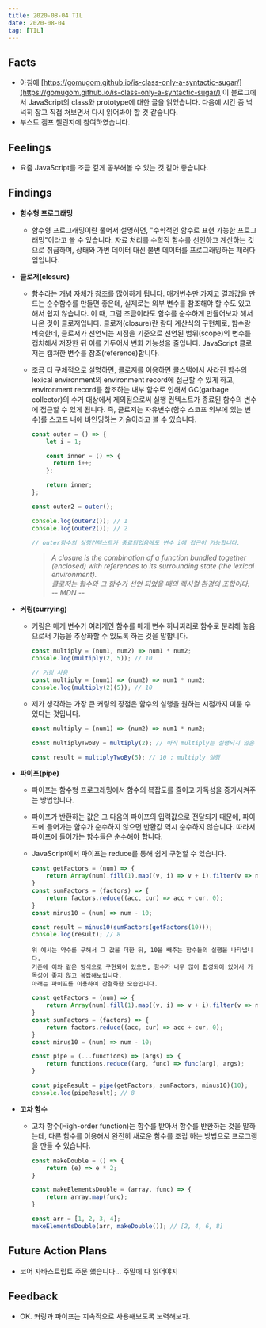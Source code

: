 ```yaml
---
title: 2020-08-04 TIL
date: 2020-08-04
tag: [TIL]
---
```


## Facts

- 아침에 [https://gomugom.github.io/is-class-only-a-syntactic-sugar/](https://gomugom.github.io/is-class-only-a-syntactic-sugar/) 이 블로그에서 JavaScript의 class와 prototype에 대한 글을 읽었습니다. 다음에 시간 좀 넉넉히 잡고 직접 쳐보면서 다시 읽어봐야 할 것 같습니다.
- 부스트 캠프 챌린지에 참여하였습니다.

## Feelings

- 요즘 JavaScript를 조금 깊게 공부해볼 수 있는 것 같아 좋습니다.

## Findings

- **함수형 프로그래밍**
  - 함수형 프로그래밍이란 풀어서 설명하면, "수학적인 함수로 표현 가능한 프로그래밍"이라고 볼 수 있습니다. 자료 처리를 수학적 함수를 선언하고 계산하는 것으로 취급하며, 상태와 가변 데이터 대신 불변 데이터를 프로그래밍하는 패러다임입니다.
- **클로저(closure)**
  - 함수라는 개념 자체가 참조를 많이하게 됩니다. 매개변수만 가지고 결과값을 만드는 순수함수를 만들면 좋은데, 실제로는 외부 변수를 참조해야 할 수도 있고 해서 쉽지 않습니다. 이 때, 그럼 조금이라도 함수를 순수하게 만들어보자 해서 나온 것이 클로저입니다. 클로저(closure)란 람다 계산식의 구현체로, 함수랑 비슷한데, 클로저가 선언되는 시점을 기준으로 선언된 범위(scope)의 변수를 캡처해서 저장한 뒤 이를 가두어서 변화 가능성을 줄입니다. JavaScript 클로저는 캡처한 변수를 참조(reference)합니다.
  - 조금 더 구체적으로 설명하면, 클로저를 이용하면 콜스택에서 사라진 함수의 lexical environment의 environment record에 접근할 수 있게 하고, environment record를 참조하는 내부 함수로 인해서 GC(garbage collector)의 수거 대상에서 제외됨으로써 실행 컨텍스트가 종료된 함수의 변수에 접근할 수 있게 됩니다. 즉, 클로저는 자유변수(함수 스코프 외부에 있는 변수)를 스코프 내에 바인딩하는 기술이라고 볼 수 있습니다.

      ```javascript
      const outer = () => {
          let i = 1;

          const inner = () => {
            return i++;
          };

          return inner;
      };

      const outer2 = outer();

      console.log(outer2()); // 1
      console.log(outer2()); // 2

      // outer함수의 실행컨텍스트가 종료되었음에도 변수 i에 접근이 가능합니다.
      ```

      > *A closure is the combination of a function bundled together (enclosed) with references to its surrounding state (the lexical environment).*  
      *클로저는 함수와 그 함수가 선언 되었을 때의 렉시컬 환경의 조합이다.*  
      *-- MDN --*

- **커링(currying)**
  - 커링은 매개 변수가 여러개인 함수를 매개 변수 하나짜리로 함수로 분리해 놓음으로써 기능을 추상화할 수 있도록 하는 것을 말합니다.

      ```javascript
      const multiply = (num1, num2) => num1 * num2;
      console.log(multiply(2, 5)); // 10

      // 커링 사용
      const multiply = (num1) => (num2) => num1 * num2;
      console.log(multiply(2)(5)); // 10
      ```
  
  - 제가 생각하는 가장 큰 커링의 장점은 함수의 실행을 원하는 시점까지 미룰 수 있다는 것입니다.

      ```javascript
      const multiply = (num1) => (num2) => num1 * num2;

      const multiplyTwoBy = multiply(2); // 아직 multiply는 실행되지 않음

      const result = multiplyTwoBy(5); // 10 : multiply 실행
      ```

- **파이프(pipe)**
  - 파이프는 함수형 프로그래밍에서 함수의 복잡도를 줄이고 가독성을 증가시켜주는 방법입니다.
  - 파이프가 반환하는 값은 그 다음의 파이프의 입력값으로 전달되기 때문에, 파이프에 들어가는 함수가 순수하지 않으면 반환값 역시 순수하지 않습니다. 따라서 파이프에 들어가는 함수들은 순수해야 합니다.
  - JavaScript에서 파이프는 reduce를 통해 쉽게 구현할 수 있습니다.

      ```javascript
      const getFactors = (num) => {
          return Array(num).fill(1).map((v, i) => v + i).filter(v => num % v === 0);
      }
      const sumFactors = (factors) => {
          return factors.reduce((acc, cur) => acc + cur, 0);
      }
      const minus10 = (num) => num - 10;

      const result = minus10(sumFactors(getFactors(10)));
      console.log(result); // 8
      ```

        위 예시는 약수를 구해서 그 값을 더한 뒤, 10을 빼주는 함수들의 실행을 나타냅니다.  
        기존에 이와 같은 방식으로 구현되어 있으면, 함수가 너무 많이 합성되어 있어서 가독성이 좋지 않고 복잡해보입니다.
        아래는 파이프를 이용하여 간결화한 모습입니다.

      ```javascript
      const getFactors = (num) => {
          return Array(num).fill(1).map((v, i) => v + i).filter(v => num % v === 0);
      }
      const sumFactors = (factors) => {
          return factors.reduce((acc, cur) => acc + cur, 0);
      }
      const minus10 = (num) => num - 10;

      const pipe = (...functions) => (args) => {
          return functions.reduce((arg, func) => func(arg), args);
      }

      const pipeResult = pipe(getFactors, sumFactors, minus10)(10);
      console.log(pipeResult); // 8
      ```

- **고차 함수**
  - 고차 함수(High-order function)는 함수를 받아서 함수를 반환하는 것을 말하는데, 다른 함수를 이용해서 완전히 새로운 함수를 조립 하는 방법으로 프로그램을 만들 수 있습니다.

      ```javascript
      const makeDouble = () => {
          return (e) => e * 2;
      }

      const makeElementsDouble = (array, func) => {
          return array.map(func);
      }

      const arr = [1, 2, 3, 4];
      makeElementsDouble(arr, makeDouble()); // [2, 4, 6, 8]
      ```

## Future Action Plans

- 코어 자바스트립트 주문 했습니다... 주말에 다 읽어야지

## Feedback

- OK. 커링과 파이프는 지속적으로 사용해보도록 노력해보자.
